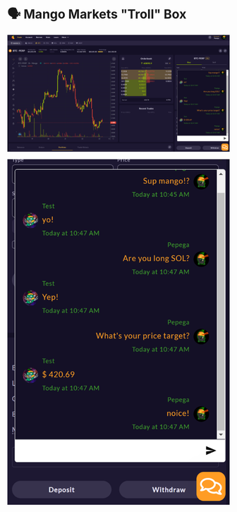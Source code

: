 # 🗣 Mango Markets "Troll" Box

![](<../../.gitbook/assets/image (12) (1) (1) (1) (1).png>)

![](<../../.gitbook/assets/image (6) (1) (1) (1) (1) (1).png>)
